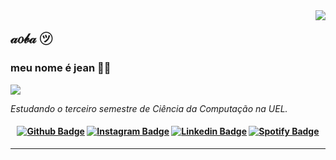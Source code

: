 <img align='right' src="https://github-readme-stats.vercel.app/api?username=jeancarlopolo&show_icons=true&title_color=783c00&text_color=af552e&icon_color=783c00&bg_color=f8efd4&cache_seconds=2300">

## 𝒶𝑜𝒷𝒶 ㋡
### meu nome é jean 👍🏻

<img src="https://img.shields.io/static/v1?label=Overview&message=JEANCARLOPOLO&color=f8efd4&style=for-the-badge&logo=GitHub">

<p>

*Estudando o terceiro semestre de Ciência da Computação na UEL.*

<h4 align="center">

[![Github Badge](https://img.shields.io/badge/-Facebook-blue?style=for-the-badge&logo=Facebook&logoColor=white&link=https://github.com/jeancarlopolo)](https://www.facebook.com/jean.carlo.921/)
[![Instagram Badge](https://img.shields.io/badge/-instagram-red?style=for-the-badge&logo=instagram&logoColor=white&link=https://github.com/jeancarlopolo)](https://www.instagram.com/jean.carlo.polo/)
[![Linkedin Badge](https://img.shields.io/badge/-Linkedin-blue?style=for-the-badge&logo=Linkedin&logoColor=white&link=https://github.com/jeancarlopolo)](https://www.linkedin.com/in/jean-carlo-dev/)
[![Spotify Badge](https://img.shields.io/badge/-Spotify-3bb34b?style=for-the-badge&logo=Spotify&logoColor=161f16&link=https://github.com/jeancarlopolo)](https://open.spotify.com/user/apisteftos?si=a6fff8eca4cb4402)

</h4>

</p>
<hr>
